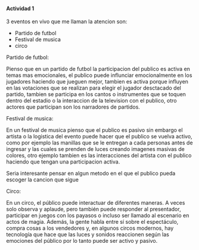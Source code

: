 #### Actividad 1 


3 eventos en vivo que me llaman la atencion son:

- Partido de futbol
- Festival de musica
- circo

  
Partido de futbol:

Pienso que en un partido de futbol la participacion del publico es activa en temas mas emocionales, el publico puede influnciar emocionalmente en los jugadores haciendo que jueguen mejor, 
tambien es activa porque influyen en las votaciones que se realizan para elegir el jugador desctacado del partido, tambien se participa en los cantos o instrumentes que se toquen dentro del estadio o la interaccion de la
television con el publico, otro actores que participan son los narradores de partidos.


Festival de musica:

En un festival de musica pienso que el publico es pasivo sin embargo el artista o la logistica del evento puede hacer que el publico se vuelva activo, como por ejemplo las manillas que se le entregan a cada personas antes
de ingresar y las cuales se prenden de luces creando imagenes masivas de colores, otro ejemplo tambien es las interacciones del artista con el publico haciendo que tengan una participacion activa.


Seria interesante pensar en algun metodo en el que el publico pueda escoger la cancion que sigue 


Circo:


En un circo, el público puede interactuar de diferentes maneras. A veces solo observa y aplaude, pero también puede responder al presentador, participar en juegos con los payasos o incluso ser llamado al escenario en actos de magia. Además, la gente habla entre sí sobre el espectáculo, compra cosas a los vendedores y, en algunos circos modernos, hay tecnología que hace que las luces y sonidos reaccionen según las emociones del público por lo tanto puede ser activo y pasivo.














